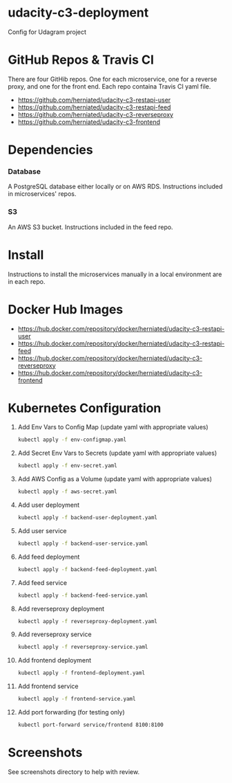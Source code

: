 # udacity-c3-deployment

Config for Udagram project

# GitHub Repos & Travis CI

There are four GitHib repos.  One for each microservice, one for a reverse proxy, and one for the front end.  Each repo containa Travis CI yaml file.

* https://github.com/herniated/udacity-c3-restapi-user
* https://github.com/herniated/udacity-c3-restapi-feed
* https://github.com/herniated/udacity-c3-reverseproxy
* https://github.com/herniated/udacity-c3-frontend

# Dependencies

### Database
A PostgreSQL database either locally or on AWS RDS.  Instructions included in microservices' repos.

### S3
An AWS S3 bucket.  Instructions included in the feed repo.

# Install

Instructions to install the microservices manually in a local environment are in each repo.

# Docker Hub Images

* https://hub.docker.com/repository/docker/herniated/udacity-c3-restapi-user
* https://hub.docker.com/repository/docker/herniated/udacity-c3-restapi-feed
* https://hub.docker.com/repository/docker/herniated/udacity-c3-reverseproxy
* https://hub.docker.com/repository/docker/herniated/udacity-c3-frontend

# Kubernetes Configuration

1. Add Env Vars to Config Map (update yaml with appropriate values)
    ```bash
    kubectl apply -f env-configmap.yaml
    ```
2. Add Secret Env Vars to Secrets (update yaml with appropriate values)
    ```bash
    kubectl apply -f env-secret.yaml
    ```
3. Add AWS Config as a Volume (update yaml with appropriate values)
    ```bash
    kubectl apply -f aws-secret.yaml
    ```
4. Add user deployment
    ```bash
    kubectl apply -f backend-user-deployment.yaml
    ```
5. Add user service
    ```bash
    kubectl apply -f backend-user-service.yaml
    ```
4. Add feed deployment
    ```bash
    kubectl apply -f backend-feed-deployment.yaml
    ```
5. Add feed service
    ```bash
    kubectl apply -f backend-feed-service.yaml
    ```
6. Add reverseproxy deployment
    ```bash
    kubectl apply -f reverseproxy-deployment.yaml
    ```
7. Add reverseproxy service
    ```bash
    kubectl apply -f reverseproxy-service.yaml
    ```
8. Add frontend deployment
    ```bash
    kubectl apply -f frontend-deployment.yaml
    ```
9. Add frontend service
    ```bash
    kubectl apply -f frontend-service.yaml
    ```
10. Add port forwarding (for testing only)
    ```bash
    kubectl port-forward service/frontend 8100:8100
    ```

# Screenshots

See screenshots directory to help with review.

